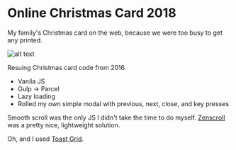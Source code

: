 # Online Christmas Card 2018
My family's Christmas card on the web, because we were too busy to get any printed.

![alt text](http://www.timalabuyo.com/2017/christmas-card/img/share.jpg "Christmas card preview")

Resuing Christmas card code from 2016.

* Vanila JS
* Gulp -> Parcel
* Lazy loading
* Rolled my own simple modal with previous, next, close, and key presses

Smooth scroll was the only JS I didn't take the time to do myself.
[Zenscroll](https://zengabor.github.io/zenscroll/) was a pretty nice,
lightweight solution.

Oh, and I used [Toast Grid](https://daneden.github.io/Toast/).

